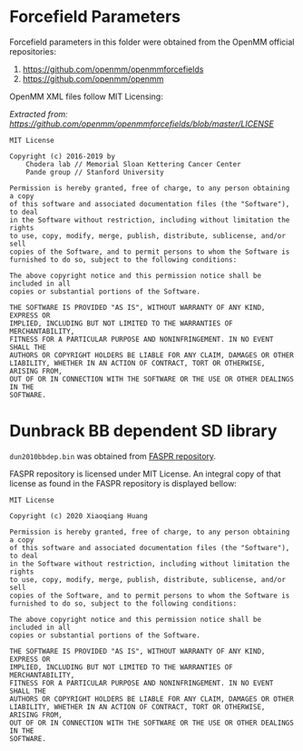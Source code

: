 # Forcefield Parameters

Forcefield parameters in this folder were obtained from the OpenMM official repositories:

1. https://github.com/openmm/openmmforcefields
1. https://github.com/openmm/openmm

OpenMM XML files follow MIT Licensing:

*Extracted from: https://github.com/openmm/openmmforcefields/blob/master/LICENSE*

```
MIT License

Copyright (c) 2016-2019 by
    Chodera lab // Memorial Sloan Kettering Cancer Center
    Pande group // Stanford University

Permission is hereby granted, free of charge, to any person obtaining a copy
of this software and associated documentation files (the "Software"), to deal
in the Software without restriction, including without limitation the rights
to use, copy, modify, merge, publish, distribute, sublicense, and/or sell
copies of the Software, and to permit persons to whom the Software is
furnished to do so, subject to the following conditions:

The above copyright notice and this permission notice shall be included in all
copies or substantial portions of the Software.

THE SOFTWARE IS PROVIDED "AS IS", WITHOUT WARRANTY OF ANY KIND, EXPRESS OR
IMPLIED, INCLUDING BUT NOT LIMITED TO THE WARRANTIES OF MERCHANTABILITY,
FITNESS FOR A PARTICULAR PURPOSE AND NONINFRINGEMENT. IN NO EVENT SHALL THE
AUTHORS OR COPYRIGHT HOLDERS BE LIABLE FOR ANY CLAIM, DAMAGES OR OTHER
LIABILITY, WHETHER IN AN ACTION OF CONTRACT, TORT OR OTHERWISE, ARISING FROM,
OUT OF OR IN CONNECTION WITH THE SOFTWARE OR THE USE OR OTHER DEALINGS IN THE
SOFTWARE.
```

# Dunbrack BB dependent SD library

`dun2010bbdep.bin` was obtained from [FASPR repository](https://github.com/tommyhuangthu/FASPR/tree/f0e6a6d8e8312f34341203f2600cf18df252cab1).

FASPR repository is licensed under MIT License. An integral copy of that license as found in the FASPR repository is displayed bellow:

```
MIT License

Copyright (c) 2020 Xiaoqiang Huang

Permission is hereby granted, free of charge, to any person obtaining a copy
of this software and associated documentation files (the "Software"), to deal
in the Software without restriction, including without limitation the rights
to use, copy, modify, merge, publish, distribute, sublicense, and/or sell
copies of the Software, and to permit persons to whom the Software is
furnished to do so, subject to the following conditions:

The above copyright notice and this permission notice shall be included in all
copies or substantial portions of the Software.

THE SOFTWARE IS PROVIDED "AS IS", WITHOUT WARRANTY OF ANY KIND, EXPRESS OR
IMPLIED, INCLUDING BUT NOT LIMITED TO THE WARRANTIES OF MERCHANTABILITY,
FITNESS FOR A PARTICULAR PURPOSE AND NONINFRINGEMENT. IN NO EVENT SHALL THE
AUTHORS OR COPYRIGHT HOLDERS BE LIABLE FOR ANY CLAIM, DAMAGES OR OTHER
LIABILITY, WHETHER IN AN ACTION OF CONTRACT, TORT OR OTHERWISE, ARISING FROM,
OUT OF OR IN CONNECTION WITH THE SOFTWARE OR THE USE OR OTHER DEALINGS IN THE
SOFTWARE.
```
